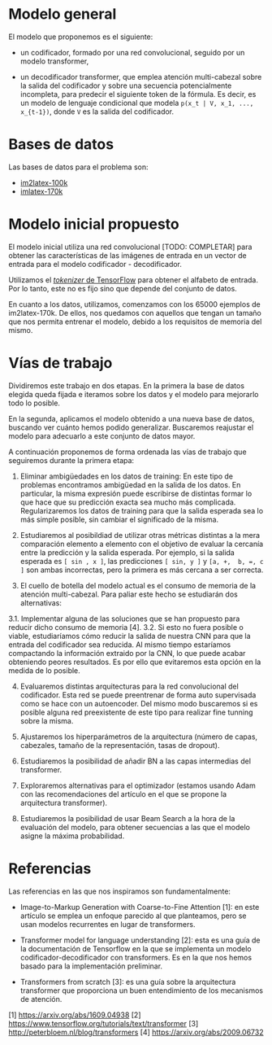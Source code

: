 # Modelo general

El modelo que proponemos es el siguiente:

- un codificador, formado por una red convolucional, seguido por un modelo
  transformer,

- un decodificador transformer, que emplea atención multi-cabezal sobre la
  salida del codificador y sobre una secuencia potencialmente incompleta, para
  predecir el siguiente token de la fórmula. Es decir, es un modelo de lenguaje
  condicional que modela `p(x_t | V, x_1, ..., x_{t-1})`, donde `V` es la salida
  del codificador.

# Bases de datos

Las bases de datos para el problema son:

- [im2latex-100k](https://zenodo.org/record/56198#.V2px0jXT6eA)
- [imlatex-170k](https://www.kaggle.com/rvente/im2latex170k)

# Modelo inicial propuesto

El modelo inicial utiliza una red convolucional [TODO: COMPLETAR] para obtener
las características de las imágenes de entrada en un vector de entrada para el
modelo codificador - decodificador.

Utilizamos el [*tokenizer* de
TensorFlow](https://www.tensorflow.org/api_docs/python/tf/keras/preprocessing/text/Tokenizer)
para obtener el alfabeto de entrada. Por lo tanto, este no es fijo sino que
depende del conjunto de datos.

En cuanto a los datos, utilizamos, comenzamos con los 65000 ejemplos de
im2latex-170k. De ellos, nos quedamos con aquellos que tengan un tamaño que nos
permita entrenar el modelo, debido a los requisitos de memoria del
mismo.

# Vías de trabajo

Dividiremos este trabajo en dos etapas. En la primera la base de datos 
elegida queda fijada e iteramos sobre los datos y el modelo para
mejorarlo todo lo posible. 

En la segunda, aplicamos el modelo obtenido a una nueva base de datos,
buscando ver cuánto hemos podido generalizar. Buscaremos reajustar 
el modelo para adecuarlo a este conjunto de datos mayor.

A continuación proponemos de forma ordenada las vías de trabajo que
seguiremos durante la primera etapa:

1. Eliminar ambigüedades en los datos de training: En este tipo
   de problemas encontramos ambigüedad en la salida de los datos.
   En particular, la misma expresión puede escribirse de distintas
   formar lo que hace que su predicción exacta sea mucho más
   complicada. Regularizaremos los datos de training para que la
   salida esperada sea lo más simple posible, sin cambiar el
   significado de la misma.

2. Estudiaremos al posibildiad de utilizar otras métricas distintas
   a la mera comparación elemento a elemento con el objetivo de evaluar
   la cercanía entre la predicción y la salida esperada. Por ejemplo,
   si la salida esperada es `[ sin , x ]`, las predicciones `[ sin, y ]`
   y `[a, +,  b, =, c ]` son ambas incorrectas, pero la primera es
   más cercana a ser correcta.

3. El cuello de botella del modelo actual es el consumo de memoria de 
   la atención multi-cabezal. Para paliar este hecho se estudiarán
   dos alternativas:
   
  3.1. Implementar alguna de las soluciones que se han propuesto para
       reducir dicho consumo de memoria [4]. 
  3.2. Si esto no fuera posible o viable, estudiaríamos cómo reducir
       la salida de nuestra CNN para que la entrada del codificador
       sea reducida. Al mismo tiempo estaríamos compactando la
       información extraido por la CNN, lo que puede acabar
       obteniendo peores resultados. Es por ello que evitaremos esta
       opción en la medida de lo posible.
  
4. Evaluaremos distintas arquitecturas para la red convolucional del
   codificador. Esta red se puede preentrenar de forma auto
   supervisada como se hace con un autoencoder. Del mismo modo
   buscaremos si es posible alguna red preexistente de este tipo para
   realizar fine tunning sobre la misma.

5. Ajustaremos los hiperparámetros de la arquitectura (número de
  capas, cabezales, tamaño de la representación, tasas de dropout).

6. Estudiaremos la posibilidad de añadir BN a las capas intermedias
   del transformer.

7. Exploraremos alternativas para el optimizador (estamos usando Adam
   con las recomendaciones del artículo en el que se propone la
   arquitectura transformer).

8. Estudiaremos la posibilidad de usar Beam Search a la hora de la
    evaluación del modelo, para obtener secuencias a las que el
    modelo asigne la máxima probabilidad.

# Referencias

Las referencias en las que nos inspiramos son fundamentalmente:

- Image-to-Markup Generation with Coarse-to-Fine Attention [1]:
  en este artículo se emplea un enfoque parecido al que
  planteamos, pero se usan modelos recurrentes en lugar de
  transformers.

- Transformer model for language understanding [2]: esta es una
  guía de la documentación de Tensorflow en la que se implementa
  un modelo codificador-decodificador con transformers. Es en la
  que nos hemos basado para la implementación preliminar.

- Transformers from scratch [3]: es una guía sobre la
  arquitectura transformer que proporciona un buen entendimiento
  de los mecanismos de atención.

[1] https://arxiv.org/abs/1609.04938
[2] https://www.tensorflow.org/tutorials/text/transformer
[3] http://peterbloem.nl/blog/transformers
[4] https://arxiv.org/abs/2009.06732
